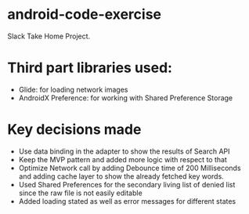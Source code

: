 # android-code-exercise
Slack Take Home Project.

# Third part libraries used:
- Glide: for loading network images
- AndroidX Preference: for working with Shared Preference Storage

# Key decisions made
- Use data binding in the adapter to show the results of Search API
- Keep the MVP pattern and added more logic with respect to that
- Optimize Network call by adding Debounce time of 200 Milliseconds and adding cache layer to show the already fetched key words.
- Used Shared Preferences for the secondary living list of denied list since the raw file is not easily editable
- Added loading stated as well as error messages for different states

